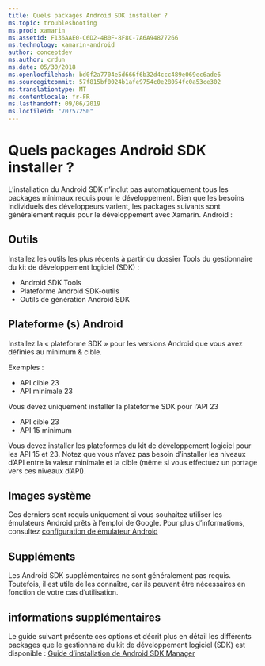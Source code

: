 ```yaml
---
title: Quels packages Android SDK installer ?
ms.topic: troubleshooting
ms.prod: xamarin
ms.assetid: F136AAE0-C6D2-4B0F-8F8C-7A6A94877266
ms.technology: xamarin-android
author: conceptdev
ms.author: crdun
ms.date: 05/30/2018
ms.openlocfilehash: bd0f2a7704e5d666f6b32d4ccc489e069ec6ade6
ms.sourcegitcommit: 57f815bf0024b1afe9754c0e28054fc0a53ce302
ms.translationtype: MT
ms.contentlocale: fr-FR
ms.lasthandoff: 09/06/2019
ms.locfileid: "70757250"
---
```

# <a name="which-android-sdk-packages-should-i-install"></a>Quels packages Android SDK installer ?

L’installation du Android SDK n’inclut pas automatiquement tous les packages minimaux requis pour le développement. Bien que les besoins individuels des développeurs varient, les packages suivants sont généralement requis pour le développement avec Xamarin. Android :

## <a name="tools"></a>Outils

Installez les outils les plus récents à partir du dossier Tools du gestionnaire du kit de développement logiciel (SDK) :

- Android SDK Tools
- Plateforme Android SDK-outils
- Outils de génération Android SDK

## <a name="android-platforms"></a>Plateforme (s) Android

Installez la « plateforme SDK » pour les versions Android que vous avez définies au minimum & cible. 

Exemples :

- API cible 23
- API minimale 23

Vous devez uniquement installer la plateforme SDK pour l’API 23

- API cible 23
- API 15 minimum

Vous devez installer les plateformes du kit de développement logiciel pour les API 15 et 23. Notez que vous n’avez pas besoin d’installer les niveaux d’API entre la valeur minimale et la cible (même si vous effectuez un portage vers ces niveaux d’API).

## <a name="system-images"></a>Images système

Ces derniers sont requis uniquement si vous souhaitez utiliser les émulateurs Android prêts à l’emploi de Google. Pour plus d’informations, consultez [configuration de émulateur Android](~/android/get-started/installation/android-emulator/index.md)

## <a name="extras"></a>Suppléments
Les Android SDK supplémentaires ne sont généralement pas requis. Toutefois, il est utile de les connaître, car ils peuvent être nécessaires en fonction de votre cas d’utilisation.

## <a name="further-reading"></a>informations supplémentaires
Le guide suivant présente ces options et décrit plus en détail les différents packages que le gestionnaire du kit de développement logiciel (SDK) est disponible : [Guide d’installation de Android SDK Manager](http://www.themethodology.net/2015/02/android-sdk-manager-setup-for.html?m=1)
